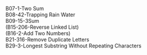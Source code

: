 B07-1-Two Sum  
B08-42-Trapping Rain Water  
B09-15-3Sum  
(B15-206-Reverse Linked List)  
(B16-2-Add Two Numbers)  
B21-316-Remove Duplicate Letters  
B29-3-Longest Substring Without Repeating Characters  


